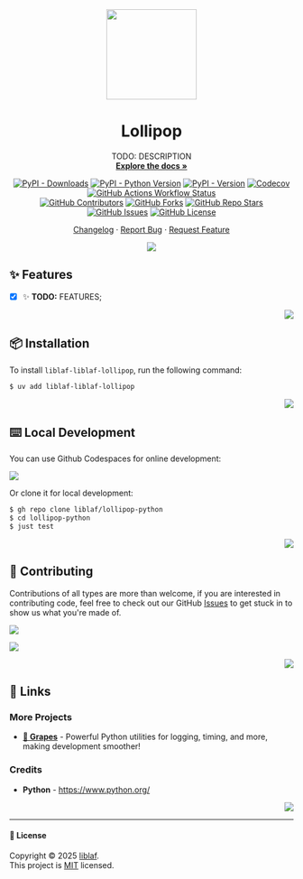 <!-- -*- mode: markdown; -*- -->

<div align="center" markdown><a name="readme-top"></a>

<img height="160" src="https://api.iconify.design/logos/python.svg" />

# Lollipop

TODO: DESCRIPTION <br />
[**Explore the docs »**](https://liblaf.github.io/lollipop-python/)

[![PyPI - Downloads](https://img.shields.io/pypi/dm/liblaf-liblaf-lollipop?logo=PyPI&label=Downloads)](https://pypi.org/project/liblaf-liblaf-lollipop)
[![PyPI - Python Version](https://img.shields.io/pypi/pyversions/liblaf-liblaf-lollipop?logo=Python&label=Python)](https://pypi.org/project/liblaf-liblaf-lollipop)
[![PyPI - Version](https://img.shields.io/pypi/v/liblaf-liblaf-lollipop?logo=PyPI&label=PyPI)](https://pypi.org/project/liblaf-liblaf-lollipop)
[![Codecov](https://img.shields.io/codecov/c/github/liblaf/lollipop-python?logo=Codecov&label=Coverage)](https://codecov.io/gh/liblaf/lollipop-python)
[![GitHub Actions Workflow Status](https://img.shields.io/github/actions/workflow/status/liblaf/lollipop-python/test.yaml?logo=GitHub%20Actions&label=Test)](https://github.com/liblaf/lollipop-python/actions/workflows/test.yaml)
<br />
[![GitHub Contributors](https://img.shields.io/github/contributors/liblaf/lollipop-python?logo=GitHub&label=Contributors)](https://github.com/liblaf/lollipop-python/graphs/contributors)
[![GitHub Forks](https://img.shields.io/github/forks/liblaf/lollipop-python)](https://github.com/liblaf/lollipop-python/forks)
[![GitHub Repo Stars](https://img.shields.io/github/stars/liblaf/lollipop-python)](https://github.com/liblaf/lollipop-python/stargazers)
[![GitHub Issues](https://img.shields.io/github/issues/liblaf/lollipop-python?logo=GitHub&label=Issues)](https://github.com/liblaf/lollipop-python/issues)
[![GitHub License](https://img.shields.io/github/license/liblaf/lollipop-python?label=License)](https://github.com/liblaf/lollipop-python/blob/main/LICENSE)

[Changelog](https://github.com/liblaf/lollipop-python/blob/main/CHANGELOG.md) · [Report Bug](https://github.com/liblaf/lollipop-python/issues) · [Request Feature](https://github.com/liblaf/lollipop-python/issues)

![](https://raw.githubusercontent.com/andreasbm/readme/master/assets/lines/rainbow.png)

</div>

## ✨ Features

- [x] ✨ **TODO:** FEATURES;

<div align="right" markdown>

[![](https://img.shields.io/badge/-BACK_TO_TOP-black?style=flat-square)](#readme-top)

</div>

## 📦 Installation

To install `liblaf-liblaf-lollipop`, run the following command:

```bash
$ uv add liblaf-liblaf-lollipop
```

<div align="right" markdown>

[![](https://img.shields.io/badge/-BACK_TO_TOP-black?style=flat-square)](#readme-top)

</div>

## ⌨️ Local Development

You can use Github Codespaces for online development:

[![](https://github.com/codespaces/badge.svg)](https://codespaces.new/liblaf/lollipop-python)

Or clone it for local development:

```bash
$ gh repo clone liblaf/lollipop-python
$ cd lollipop-python
$ just test
```

<div align="right" markdown>

[![](https://img.shields.io/badge/-BACK_TO_TOP-black?style=flat-square)](#readme-top)

</div>

## 🤝 Contributing

Contributions of all types are more than welcome, if you are interested in contributing code, feel free to check out our GitHub [Issues](https://github.com/liblaf/lollipop-python/issues) to get stuck in to show us what you're made of.

[![](https://img.shields.io/badge/%F0%9F%A4%AF%20PR%20WELCOME-%E2%86%92-ffcb47?labelColor=black&style=for-the-badge)](https://github.com/liblaf/lollipop-python/pulls)

[![](https://contrib.rocks/image?repo=liblaf%2Flollipop-python)](https://github.com/liblaf/lollipop-python/graphs/contributors)

<div align="right" markdown>

[![](https://img.shields.io/badge/-BACK_TO_TOP-black?style=flat-square)](#readme-top)

</div>

## 🔗 Links

### More Projects

- **[🍇 Grapes](https://github.com/liblaf/grapes)** - Powerful Python utilities for logging, timing, and more, making development smoother!

### Credits

- **Python** - <https://www.python.org/>

<div align="right" markdown>

[![](https://img.shields.io/badge/-BACK_TO_TOP-black?style=flat-square)](#readme-top)

</div>

---

#### 📝 License

Copyright © 2025 [liblaf](https://github.com/liblaf). <br />
This project is [MIT](https://github.com/liblaf/lollipop-python/blob/main/LICENSE) licensed.
